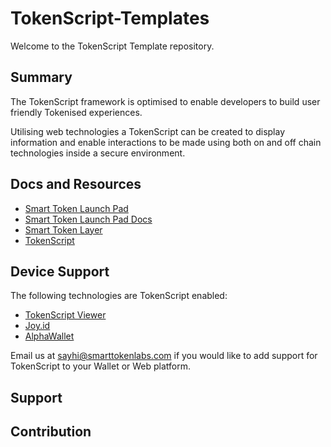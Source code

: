 # TokenScript-Templates

Welcome to the TokenScript Template repository.

## Summary

The TokenScript framework is optimised to enable developers to build user friendly Tokenised experiences. 

Utilising web technologies a TokenScript can be created to display information and enable interactions to be made using both on and off chain technologies inside a secure environment.

## Docs and Resources

- [Smart Token Launch Pad](https://smart-token-store.vercel.app/)
- [Smart Token Launch Pad Docs](https://launchpad-doc.vercel.app/)
- [Smart Token Layer](https://www.smartlayer.network/)
- [TokenScript](https://www.tokenscript.org/)

## Device Support

The following technologies are TokenScript enabled:

- [TokenScript Viewer](https://viewer.tokenscript.org/)
- [Joy.id](https://joy.id/) 
- [AlphaWallet](https://alphawallet.com/)

Email us at <sayhi@smarttokenlabs.com> if you would like to add support for TokenScript to your Wallet or Web platform.

## Support

## Contribution